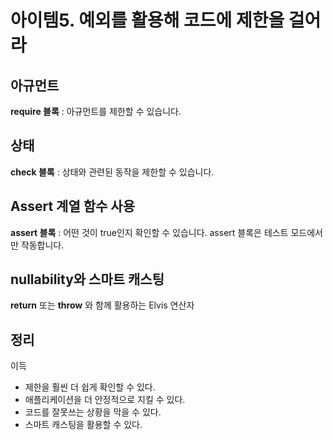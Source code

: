 # 아이템5. 예외를 활용해 코드에 제한을 걸어라

## 아규먼트
<b>require 블록</b> : 아규먼트를 제한할 수 있습니다.<br>

## 상태
<b>check 블록</b> : 상태와 관련된 동작을 제한할 수 있습니다.<br>

## Assert 계열 함수 사용
<b>assert 블록</b> : 어떤 것이 true인지 확인할 수 있습니다. assert 블록은 테스트 모드에서만 작동합니다.<br>

## nullability와 스마트 캐스팅
<b>return</b> 또는 <b>throw</b> 와 함께 활용하는 Elvis 연산자


## 정리
이득
- 제한을 훨씬 더 쉽게 확인할 수 있다.
- 애플리케이션을 더 안정적으로 지킬 수 있다.
- 코드를 잘못쓰는 상황을 막을 수 있다.
- 스마트 캐스팅을 활용할 수 있다.

